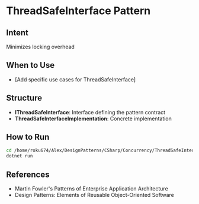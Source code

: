 # ThreadSafeInterface Pattern

## Intent
Minimizes locking overhead

## When to Use
- [Add specific use cases for ThreadSafeInterface]

## Structure
- **IThreadSafeInterface**: Interface defining the pattern contract
- **ThreadSafeInterfaceImplementation**: Concrete implementation

## How to Run
```bash
cd /home/roku674/Alex/DesignPatterns/CSharp/Concurrency/ThreadSafeInterface
dotnet run
```

## References
- Martin Fowler's Patterns of Enterprise Application Architecture
- Design Patterns: Elements of Reusable Object-Oriented Software
